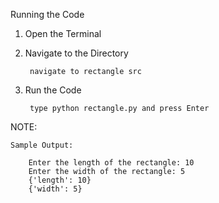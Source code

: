 Running the Code


1. Open the Terminal

2. Navigate to the Directory

        navigate to rectangle src

3. Run the Code    
    
        type python rectangle.py and press Enter

NOTE:
    
    Sample Output:

        Enter the length of the rectangle: 10
        Enter the width of the rectangle: 5
        {'length': 10}
        {'width': 5}

